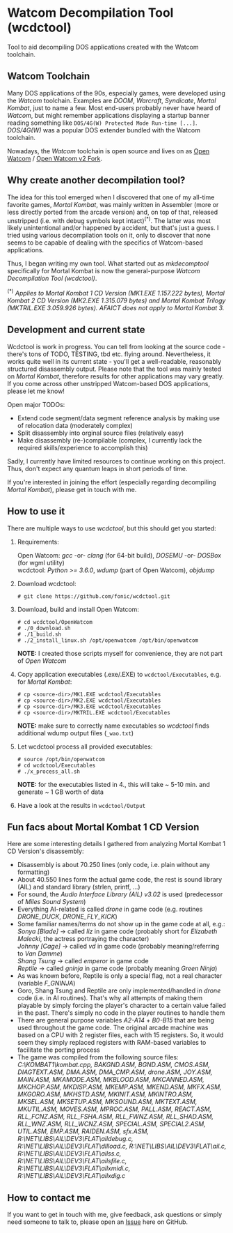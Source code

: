 # Watcom Decompilation Tool (wcdctool)

Tool to aid decompiling DOS applications created with the Watcom toolchain.

## Watcom Toolchain

Many DOS applications of the 90s, especially games, were developed using the *Watcom* toolchain. Examples are *DOOM*, *Warcraft*, *Syndicate*, *Mortal Kombat*, just to name a few. Most end-users probably never have heard of *Watcom*, but might remember applications displaying a startup banner reading something like `DOS/4G(W) Protected Mode Run-time [...]`. *DOS/4G(W)* was a popular DOS extender bundled with the Watcom toolchain.

Nowadays, the *Watcom* toolchain is open source and lives on as [Open Watcom](http://openwatcom.org/) / [Open Watcom v2 Fork](https://open-watcom.github.io/).

## Why create another decompilation tool?

The idea for this tool emerged when I discovered that one of my all-time favorite games, *Mortal Kombat*, was mainly written in Assembler (more or less directly ported from the arcade version) and, on top of that, released unstripped (i.e. with debug symbols kept intact)<sup>(*)</sup>. The latter was most likely unintentional and/or happened by accident, but that's just a guess. I tried using various decompilation tools on it, only to discover that none seems to be capable of dealing with the specifics of Watcom-based applications.

Thus, I began writing my own tool. What started out as *mkdecomptool* specifically for Mortal Kombat is now the general-purpose *Watcom Decompilation Tool (wcdctool)*.

<sup>(*)</sup> *Applies to Mortal Kombat 1 CD Version (MK1.EXE 1.157.222 bytes), Mortal Kombat 2 CD Version (MK2.EXE 1.315.079 bytes) and Mortal Kombat Trilogy (MKTRIL.EXE 3.059.926 bytes). AFAICT does not apply to Mortal Kombat 3.*

## Development and current state

Wcdctool is work in progress. You can tell from looking at the source code - there's tons of TODO, TESTING, tbd etc. flying around. Nevertheless, it works quite well in its current state - you'll get a well-readable, reasonably structured disassembly output. Please note that the tool was mainly tested on *Mortal Kombat*, therefore results for other applications may vary greatly. If you come across other unstripped Watcom-based DOS applications, please let me know!

Open major TODOs:
- Extend code segment/data segment reference analysis by making use of relocation data (moderately complex)
- Split disassembly into orginal source files (relatively easy)
- Make disassembly (re-)compilable (complex, I currently lack the required skills/experience to accomplish this)

Sadly, I currently have limited resources to continue working on this project. Thus, don't expect any quantum leaps in short periods of time.

If you're interested in joining the effort (especially regarding decompiling *Mortal Kombat*), please get in touch with me.

## How to use it

There are multiple ways to use *wcdctool*, but this should get you started:

1. Requirements:

   Open Watcom: *gcc* -or- *clang* (for 64-bit build), *DOSEMU* -or- *DOSBox* (for wgml utility)<br/>
   wcdctool: *Python >= 3.6.0*, *wdump* (part of Open Watcom), *objdump*

2. Download wcdctool:
   ```
   # git clone https://github.com/fonic/wcdctool.git
   ```

3. Download, build and install Open Watcom:
   ```
   # cd wcdctool/OpenWatcom
   # ./0_download.sh
   # ./1_build.sh
   # ./2_install_linux.sh /opt/openwatcom /opt/bin/openwatcom
   ```
   **NOTE:** I created those scripts myself for convenience, they are not part of *Open Watcom*

4. Copy application executables (.exe/.EXE) to `wcdctool/Executables`, e.g. for *Mortal Kombat*:
   ```
   # cp <source-dir>/MK1.EXE wcdctool/Executables
   # cp <source-dir>/MK2.EXE wcdctool/Executables
   # cp <source-dir>/MK3.EXE wcdctool/Executables
   # cp <source-dir>/MKTRIL.EXE wcdctool/Executables
   ```
   **NOTE:** make sure to correctly name executables so *wcdctool* finds additional wdump output files (`_wao.txt`)

5. Let wcdctool process all provided executables:
   ```
   # source /opt/bin/openwatcom
   # cd wcdctool/Executables
   # ./x_process_all.sh
   ```
   **NOTE:** for the executables listed in 4., this will take ~ 5-10 min. and generate ~ 1 GB worth of data

6. Have a look at the results in `wcdctool/Output`

## Fun facs about Mortal Kombat 1 CD Version

Here are some interesting details I gathered from analyzing Mortal Kombat 1 CD Version's disassembly:
- Disassembly is about 70.250 lines (only code, i.e. plain without any formatting)
- About 40.550 lines form the actual game code, the rest is sound library (AIL) and standard library (strlen, printf, ...)
- For sound, the *Audio Interface Library (AIL) v3.02* is used (predecessor of *Miles Sound System*)
- Everything AI-related is called *drone* in game code (e.g. routines *DRONE_DUCK*, *DRONE_FLY_KICK*)
- Some familiar names/terms do not show up in the game code at all, e.g.:<br/>
  *Sonya [Blade]* -> called *liz* in game code (probably short for *Elizabeth Malecki*, the actress portraying the character)<br/>
  *Johnny [Cage]* -> called *vd* in game code (probably meaning/referring to *Van Damme*)<br/>
  *Shang Tsung* -> called *emperor* in game code<br/>
  *Reptile* -> called *gninja* in game code (probably meaning *Green Ninja*)<br/>
- As was known before, Reptile is only a special flag, not a real character (variable *F_GNINJA*)
- Goro, Shang Tsung and Reptile are only implemented/handled in *drone* code (i.e. in AI routines). That's why all attempts of making them playable by simply forcing the player's character to a certain value failed in the past. There's simply no code in the player routines to handle them
- There are general purpose variables *A2-A14* + *B0-B15* that are being used throughout the game code. The original arcade machine was based on a CPU with 2 register files, each with 15 registers. So, it would seem they simply replaced registers with RAM-based variables to facilitate the porting process
- The game was compiled from the following source files:<br/>
  *C:\KOMBAT1\kombat.cpp, BAKGND.ASM, BGND.ASM, CMOS.ASM, DIAGTEXT.ASM, DMA.ASM, DMA_CMP.ASM, drone.ASM, JOY.ASM, MAIN.ASM, MKAMODE.ASM, MKBLOOD.ASM, MKCANNED.ASM, MKCHOP.ASM, MKDISP.ASM, MKEMP.ASM, MKEND.ASM, MKFX.ASM, MKGORO.ASM, MKHSTD.ASM, MKINIT.ASM, MKINTRO.ASM, MKSEL.ASM, MKSETUP.ASM, MKSOUND.ASM, MKTEXT.ASM, MKUTIL.ASM, MOVES.ASM, MPROC.ASM, PALL.ASM, REACT.ASM, RLL_FCNZ.ASM, RLL_FSHA.ASM, RLL_FWNZ.ASM, RLL_SHAD.ASM, RLL_WNZ.ASM, RLL_WCNZ.ASM, SPECIAL.ASM, SPECIAL2.ASM, UTIL.ASM, EMP.ASM, RAIDEN.ASM, sfx.ASM, R:\NET\LIBS\AIL\DEV3\FLAT\aildebug.c, R:\NET\LIBS\AIL\DEV3\FLAT\dllload.c, R:\NET\LIBS\AIL\DEV3\FLAT\ail.c, R:\NET\LIBS\AIL\DEV3\FLAT\ailss.c, R:\NET\LIBS\AIL\DEV3\FLAT\ailsfile.c, R:\NET\LIBS\AIL\DEV3\FLAT\ailxmidi.c, R:\NET\LIBS\AIL\DEV3\FLAT\ailxdig.c*

## How to contact me

If you want to get in touch with me, give feedback, ask questions or simply need someone to talk to, please open an [Issue](https://github.com/fonic/wcdctool/issues) here on GitHub.
